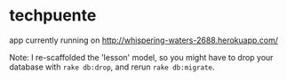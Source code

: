 techpuente
==========

app currently running on http://whispering-waters-2688.herokuapp.com/

Note: I re-scaffolded the 'lesson' model, so you might have to drop your
database with `rake db:drop`, and rerun `rake db:migrate`.


